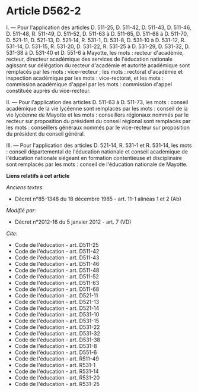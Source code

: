 # Article D562-2

I. ― Pour l'application des articles D. 511-25, D. 511-42, D. 511-43, D. 511-46, D. 511-48, R. 511-49, D. 511-52, D. 511-63 à
D. 511-65, D. 511-68 à D. 511-70, D. 521-11, D. 521-13, D. 521-14, R. 531-1, D. 531-8, D. 531-10 à D. 531-12, R. 531-14, D.
531-15, R. 531-20, D. 531-22, R. 531-25 à D. 531-29, D. 531-32, D. 531-38 à D. 531-40 et D. 551-6 à Mayotte, les mots :
recteur d'académie, recteur,             directeur académique des services de l'éducation nationale agissant sur délégation
du recteur d'académie et autorité académique sont remplacés par les mots : vice-recteur ; les mots : rectorat d'académie et
inspection académique par les mots : vice-rectorat, et les mots : commission académique d'appel par les mots : commission
d'appel constituée auprès du vice-recteur. 

II. ― Pour l'application des articles D. 511-63 à D. 511-73, les mots : conseil académique de la vie lycéenne sont remplacés
par les mots : conseil de la vie lycéenne de Mayotte et les mots : conseillers régionaux nommés par le recteur sur
proposition du président du conseil régional sont remplacés par les mots : conseillers généraux nommés par le vice-recteur
sur proposition du président du conseil général. 

III. ― Pour l'application des articles D. 521-14, R. 531-1 et R. 531-14, les mots : conseil départemental de l'éducation
nationale et conseil académique de l'éducation nationale siégeant en formation contentieuse et disciplinaire sont remplacés
par les mots : conseil de l'éducation nationale de Mayotte.

**Liens relatifs à cet article**

_Anciens textes_:

  - Décret n°85-1348 du 18 décembre 1985 - art. 11-1 alinéas 1 et 2 (Ab)

_Modifié par_:

  - Décret n°2012-16 du 5 janvier 2012 - art. 7 (VD)

_Cite_:

  - Code de l'éducation - art. D511-25
  - Code de l'éducation - art. D511-42
  - Code de l'éducation - art. D511-43
  - Code de l'éducation - art. D511-46
  - Code de l'éducation - art. D511-48
  - Code de l'éducation - art. D511-52
  - Code de l'éducation - art. D511-63
  - Code de l'éducation - art. D511-68
  - Code de l'éducation - art. D521-11
  - Code de l'éducation - art. D521-13
  - Code de l'éducation - art. D521-14
  - Code de l'éducation - art. D531-10
  - Code de l'éducation - art. D531-15
  - Code de l'éducation - art. D531-22
  - Code de l'éducation - art. D531-32
  - Code de l'éducation - art. D531-38
  - Code de l'éducation - art. D531-8
  - Code de l'éducation - art. D551-6
  - Code de l'éducation - art. R511-49
  - Code de l'éducation - art. R531-1
  - Code de l'éducation - art. R531-14
  - Code de l'éducation - art. R531-20
  - Code de l'éducation - art. R531-25
